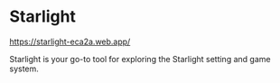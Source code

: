 # Starlight

https://starlight-eca2a.web.app/  

Starlight is your go-to tool for exploring the Starlight setting and game system. 

